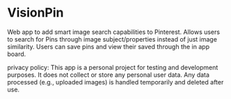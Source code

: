# VisionPin
Web app to add smart image search capabilities to Pinterest. Allows users to search for Pins through image subject/properties instead of just image similarity. Users can save pins and view their saved through the in app board.

privacy policy: This app is a personal project for testing and development purposes. It does not collect or store any personal user data. Any data processed (e.g., uploaded images) is handled temporarily and deleted after use.
